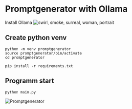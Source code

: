 <h1>Promptgenerator with Ollama</h1>
Install Ollama
<http://ollama.com>

<img src="https://image.civitai.com/xG1nkqKTMzGDvpLrqFT7WA/c5769d49-f39a-4b84-9d27-b20ee9e625ba/original=true,quality=90/2024-10-26-163521.jpeg" alt="swirl, smoke, surreal, woman, portrait" title="Promptgenerator" />

<h2>Create python venv</h2>

````
python -m venv promptgenerator
source promptgenerator/bin/activate
cd promptgenerator
````

````
pip install -r requirements.txt
````

<h2>Programm start</h2>

``
python main.py
``

![Promptgenerator](https://image.civitai.com/xG1nkqKTMzGDvpLrqFT7WA/26f2122f-6738-45e1-bcf9-0e62f281622c/width=700,original=false/2024-10-26-174314.jpeg)